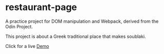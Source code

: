 # restaurant-page
A practice project for DOM manipulation and Webpack, derived from the Odin Project.

This project is about a Greek traditional place that makes soublaki.

Click for a live [Demo](https://billman89.github.io/restaurant-page/#)
